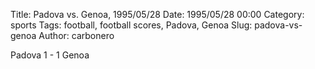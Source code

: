 Title: Padova vs. Genoa, 1995/05/28
Date: 1995/05/28 00:00
Category: sports
Tags: football, football scores, Padova, Genoa
Slug: padova-vs-genoa
Author: carbonero


Padova 1 - 1 Genoa
